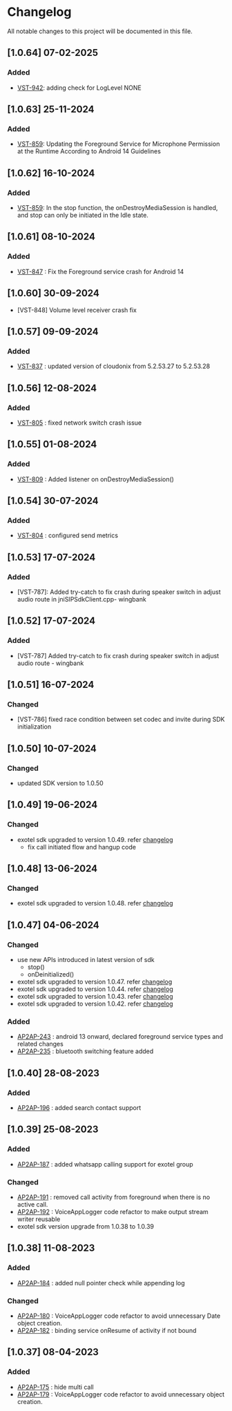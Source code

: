 # Changelog

All notable changes to this project will be documented in this file.

## [1.0.64] 07-02-2025
### Added
* [VST-942](https://exotel.atlassian.net/browse/VST-942): adding check for LogLevel NONE

## [1.0.63] 25-11-2024
### Added
* [VST-859](https://exotel.atlassian.net/browse/VST-882): Updating the Foreground Service for Microphone Permission at the Runtime According to Android 14 Guidelines


## [1.0.62] 16-10-2024
### Added
* [VST-859](https://exotel.atlassian.net/browse/VST-859): In the stop function, the onDestroyMediaSession is handled, and stop can only be initiated in the Idle state.

## [1.0.61] 08-10-2024
### Added
* [VST-847](https://exotel.atlassian.net/browse/VST-847) : Fix the Foreground service crash for Android 14

## [1.0.60] 30-09-2024
* [VST-848] Volume level receiver crash fix

## [1.0.57] 09-09-2024

### Added
* [VST-837](https://exotel.atlassian.net/browse/VST-837) : updated version of cloudonix from 5.2.53.27 to 5.2.53.28

## [1.0.56] 12-08-2024

### Added
* [VST-805](https://exotel.atlassian.net/browse/VST-805) : fixed network switch crash issue

## [1.0.55] 01-08-2024

### Added
* [VST-809](https://exotel.atlassian.net/browse/VST-809) : Added listener on onDestroyMediaSession()

## [1.0.54] 30-07-2024

### Added
* [VST-804](https://exotel.atlassian.net/browse/VST-804) : configured send metrics

## [1.0.53] 17-07-2024

### Added
* [VST-787]: Added try-catch to fix crash during speaker switch in adjust audio route in jniSIPSdkClient.cpp- wingbank

## [1.0.52] 17-07-2024

### Added
* [VST-787] Added try-catch to fix crash during speaker switch in adjust audio route - wingbank

## [1.0.51] 16-07-2024

### Changed
* [VST-786] fixed race condition between set codec and invite during SDK initialization

## [1.0.50] 10-07-2024

### Changed
* updated SDK version to 1.0.50

## [1.0.49] 19-06-2024

### Changed
* exotel sdk upgraded to version 1.0.49. refer [changelog](https://bitbucket.org/Exotel/exotel_voice_android/src/master/jetix/Changelog.md)
  * fix call initiated flow and hangup code

## [1.0.48] 13-06-2024

### Changed
* exotel sdk upgraded to version 1.0.48. refer [changelog](https://bitbucket.org/Exotel/exotel_voice_android/src/master/jetix/Changelog.md)

## [1.0.47] 04-06-2024

### Changed
* use new APIs introduced in latest version of sdk
  * stop()
  * onDeinitialized()
* exotel sdk upgraded to version 1.0.47. refer [changelog](https://bitbucket.org/Exotel/exotel_voice_android/src/master/jetix/Changelog.md)
* exotel sdk upgraded to version 1.0.44. refer [changelog](https://bitbucket.org/Exotel/exotel_voice_android/src/master/jetix/Changelog.md)
* exotel sdk upgraded to version 1.0.43. refer [changelog](https://bitbucket.org/Exotel/exotel_voice_android/src/master/jetix/Changelog.md)
* exotel sdk upgraded to version 1.0.42. refer [changelog](https://bitbucket.org/Exotel/exotel_voice_android/src/master/jetix/Changelog.md)

### Added
* [AP2AP-243](https://exotel.atlassian.net/browse/AP2AP-243) : android 13 onward, declared foreground service types and related changes
* [AP2AP-235](https://exotel.atlassian.net/browse/AP2AP-235) : bluetooth switching feature added

## [1.0.40] 28-08-2023

### Added
* [AP2AP-196](https://exotel.atlassian.net/browse/AP2AP-196) : added search contact support 

## [1.0.39] 25-08-2023

### Added
* [AP2AP-187](https://exotel.atlassian.net/browse/AP2AP-187) : added whatsapp calling support for exotel group

### Changed
* [AP2AP-191](https://exotel.atlassian.net/browse/AP2AP-191) : removed call activity from foreground when there is no active call.
* [AP2AP-192](https://exotel.atlassian.net/browse/AP2AP-192) : VoiceAppLogger code refactor to make output stream writer reusable
* exotel sdk version upgrade from 1.0.38 to 1.0.39

## [1.0.38] 11-08-2023

### Added
* [AP2AP-184](https://exotel.atlassian.net/browse/AP2AP-184) : added null pointer check while appending log

### Changed
* [AP2AP-180](https://exotel.atlassian.net/browse/AP2AP-180) : VoiceAppLogger code refactor to avoid unnecessary Date object creation.
* [AP2AP-182](https://exotel.atlassian.net/browse/AP2AP-182) : binding service onResume of activity if not bound



## [1.0.37] 08-04-2023

### Added
* [AP2AP-175](https://exotel.atlassian.net/browse/AP2AP-175) : hide multi call
* [AP2AP-179](https://exotel.atlassian.net/browse/AP2AP-179) : VoiceAppLogger code refactor to avoid unnecessary object creation.
